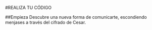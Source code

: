 #REALIZA TU CÓDIGO

##Empieza
Descubre una nueva forma de comunicarte, escondiendo menjases a través del cifrado de Cesar. 